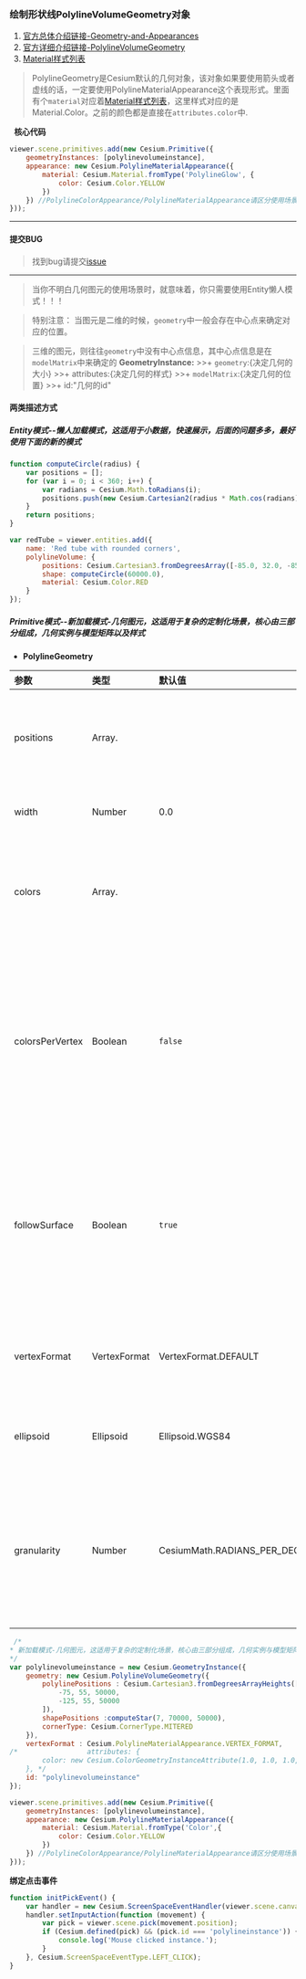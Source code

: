 ### 绘制形状线PolylineVolumeGeometry对象

1. [官方总体介绍链接-Geometry-and-Appearances](https://cesiumjs.org/tutorials/Geometry-and-Appearances/)
2. [官方详细介绍链接-PolylineVolumeGeometry](https://cesiumjs.org/Cesium/Build/Documentation/PolylineVolumeGeometry.html)
3. [Material样式列表](https://cesiumjs.org/Cesium/Build/Documentation/Material.html)

> PolylineGeometry是Cesium默认的几何对象，该对象如果要使用箭头或者虚线的话，一定要使用PolylineMaterialAppearance这个表现形式。里面有个`material`对应着[Material样式列表](https://cesiumjs.org/Cesium/Build/Documentation/Material.html)，这里样式对应的是Material.Color。之前的颜色都是直接在`attributes.color`中.

&nbsp; **核心代码**

``` javascript
viewer.scene.primitives.add(new Cesium.Primitive({
    geometryInstances: [polylinevolumeinstance],
    appearance: new Cesium.PolylineMaterialAppearance({
        material: Cesium.Material.fromType('PolylineGlow', {
            color: Cesium.Color.YELLOW
        })
    }) //PolylineColorAppearance/PolylineMaterialAppearance请区分使用场景
}));
```

---

#### 提交BUG
> 找到bug请提交[issue](https://github.com/ParnDeedlit/WebClient-Cesium/issues)

---

> 当你不明白几何图元的使用场景时，就意味着，你只需要使用Entity懒人模式！！！

> 特别注意： 当图元是二维的时候，`geometry`中一般会存在中心点来确定对应的位置。

> 三维的图元，则往往`geometry`中没有中心点信息，其中心点信息是在`modelMatrix`中来确定的
> **GeometryInstance:**
    >>+ `geometry`:{决定几何的大小}
    >>+ attributes:{决定几何的样式}
    >>+ `modelMatrix`:{决定几何的位置}
    >>+  id:"几何的id"

#### 两类描述方式
##### Entity模式--懒人加载模式，这适用于小数据，快速展示，后面的问题多多，最好使用下面的新的模式

~~~ javascript
function computeCircle(radius) {
    var positions = [];
    for (var i = 0; i < 360; i++) {
        var radians = Cesium.Math.toRadians(i);
        positions.push(new Cesium.Cartesian2(radius * Math.cos(radians), radius * Math.sin(radians)));
    }
    return positions;
}

var redTube = viewer.entities.add({
    name: 'Red tube with rounded corners',
    polylineVolume: {
        positions: Cesium.Cartesian3.fromDegreesArray([-85.0, 32.0, -85.0, 36.0, -89.0, 36.0]),
        shape: computeCircle(60000.0),
        material: Cesium.Color.RED
    }
});
~~~


##### Primitive模式--新加载模式-几何图元，这适用于复杂的定制化场景，核心由三部分组成，几何实例与模型矩阵以及样式

- **PolylineGeometry**

|参数|类型|默认值|描述|
|:---|:---|:---|:---|
|positions|Array.<Cartesian3>||An array of Cartesian3 defining the positions in the polyline as a line strip.线的`几何实体`|
|width|Number|0.0|`可选`The width in pixels.线的`宽度`|
|colors|Array.<Color>||`可选`An Array of Color defining the per vertex or per segment colors.线的`线段颜色`|
|colorsPerVertex|Boolean|`false`|`可选`A boolean that determines whether the colors will be flat across each segment of the line or interpolated across the vertices.控制线的`颜色是否铺平`|
|followSurface|Boolean|`true`|`可选`A boolean that determines whether positions will be adjusted to the surface of the ellipsoid via a great arc.决定线的`路径是否贴合椭球表面`|
|vertexFormat|VertexFormat|VertexFormat.DEFAULT|`可选`The vertex attributes to be computed.线的`顶点计算方式`|
|ellipsoid|Ellipsoid|Ellipsoid.WGS84|`可选`The ellipsoid the circle will be on.线的`地球椭球体`|
|granularity|Number|CesiumMath.RADIANS_PER_DEGREE|`可选`The distance, in radians, between each latitude and longitude. Determines the number of positions in the buffer.线的`精细程度`|


~~~ javascript
 /*
* 新加载模式-几何图元，这适用于复杂的定制化场景，核心由三部分组成，几何实例与模型矩阵以及样式
*/
var polylinevolumeinstance = new Cesium.GeometryInstance({
    geometry: new Cesium.PolylineVolumeGeometry({
        polylinePositions : Cesium.Cartesian3.fromDegreesArrayHeights([
            -75, 55, 50000, 
            -125, 55, 50000
        ]),
        shapePositions :computeStar(7, 70000, 50000),
        cornerType: Cesium.CornerType.MITERED
    }),
    vertexFormat : Cesium.PolylineMaterialAppearance.VERTEX_FORMAT,
/*                 attributes: {
        color: new Cesium.ColorGeometryInstanceAttribute(1.0, 1.0, 1.0, 1.0)
    }, */
    id: "polylinevolumeinstance"
});

viewer.scene.primitives.add(new Cesium.Primitive({
    geometryInstances: [polylinevolumeinstance],
    appearance: new Cesium.PolylineMaterialAppearance({
        material: Cesium.Material.fromType('Color',{
            color: Cesium.Color.YELLOW
        })
    }) //PolylineColorAppearance/PolylineMaterialAppearance请区分使用场景
}));
~~~

**绑定点击事件**
~~~ javascript
function initPickEvent() {
    var handler = new Cesium.ScreenSpaceEventHandler(viewer.scene.canvas);
    handler.setInputAction(function (movement) {
        var pick = viewer.scene.pick(movement.position);
        if (Cesium.defined(pick) && (pick.id === 'polylineinstance')) {
            console.log('Mouse clicked instance.');
        }
    }, Cesium.ScreenSpaceEventType.LEFT_CLICK);
}
~~~



